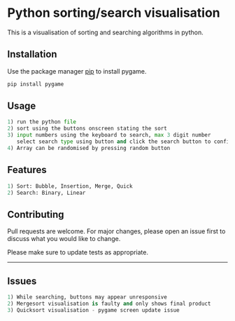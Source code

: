 # Python sorting/search visualisation

This is a visualisation of sorting and searching algorithms in python.

## Installation

Use the package manager [pip](https://pip.pypa.io/en/stable/) to install pygame.

```bash
pip install pygame
```

## Usage

```python
1) run the python file
2) sort using the buttons onscreen stating the sort
3) input numbers using the keyboard to search, max 3 digit number
   select search type using button and click the search button to confirm
4) Array can be randomised by pressing random button

```
## Features

```python
1) Sort: Bubble, Insertion, Merge, Quick
2) Search: Binary, Linear

```

## Contributing
Pull requests are welcome. For major changes, please open an issue first to discuss what you would like to change.

Please make sure to update tests as appropriate.

----------------
## Issues
```python
1) While searching, buttons may appear unresponsive
2) Mergesort visualisation is faulty and only shows final product
3) Quicksort visualisation - pygame screen update issue
```